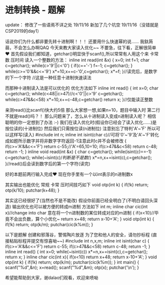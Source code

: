 # 进制转换 - 题解

update：
修改了一些语焉不详之处 19/11/16
新加了几个坑空  19/11/16（没错就是CSP2019的day1）


话说你们为什么都非要先转十进制啊！！！
还要用什么快速幂的说……
我鈦蒟蒻，不会怎么办啊QAQ
今天来教大家读入优化~~
不要急，往下看，正解很简单❤
首先假设我们都知道，getchar()明显快于scanf(),所以常常有人用这个来 卡常数 压时间
读入一个整数的方法：
inline int read(int &x)
{
	x=0;
	int f=1;
	char c=getchar();
	while(c>'9'||c<'0')
	{
		if(c=='-') f=-1;
		c=getchar();
	}
	while(c>='0'&&c<='9') x*=10,x+=c-'0',c=getchar();
	x*=f;
}//读完后，是数字的下一个字符
//这是一种任意十进制快速读法

而那种十进制读入法是可以优化的
优化方法如下
inline int read()
{
	int x=0;
    char c=getchar();
    while(c<48||c>47)//c<'0'||c>'9'
    	c=getchar();
    while(c>47&&c<58) x*=10,x+=c-48,c=getchar()
    return x;
}//仅能读正整数

亲测read()比scanf()快大约5倍
那么大家想一想,如果n=10，题目中输入时
第二行不就是read()吗？！
那么问题来了，怎么从十进制读入变成n进制读入呢？
相信聪明的你一定想到了办法 :-)
我们在读入优化时(假设你已经会了读入优化……)是按位读的(十进制位)
然后我们只需按位读(n进制位)
注意别忘了特判'A'~'F'
所以可以这样写(读入)
#include<cstdio>
int n;
inline int isint(char c)//可将'0'~'9'及'A'~'F'转化成如题所示数字并将非数字字符返回-1注意此时c并不会被修改
{
	if(c>='A'&&c<='F')
		return c-55;//'A'=65,10=10;
	if(c>47&&c<58)
		return c-48;
	return -1;
}
inline void read(int &x)
{
	char c=getchar();
    while(isint(c)==-1) c=getchar();
	while(~isint(c)/*判断是不是数*/) x*=n,x+=isint(c),c=getchar();
}//read()后会读到数字后的第一个字符(读完) 

好的本题前两行输入完成❤
现在你手里有一个以int表示的n进制数x

其实输出也能优化
常规 卡常 压时间技巧如下
void otp(int k)
{
	if(!k) return;
    otp(k/10);
    putchar(k+48);
}

其实这已经很好了(当然也不是不能改)
假设你前面已经全明白了(不明白请回头深造)
输出优化也可以被方便的转成m进制
方法如下
int m;
inline char cic(int x)//change into char 意在将一个n进制数的某位转成对应的m进制
{
	if(x<10)//毕竟不会出负数，算个小优化~
    	return x+48;
    return x-10+'A';
}
void otp(int k)
{
	if(!k) return;
    otp(k/m);
    putchar(cic(k%m));
}

以下是题解
创建和邪落谷，警惕陶片放逐
为了您和他人的安全，请勿抄标程
(直接粘贴标程并提交有惊喜呦~~)
#include<cstdio>
int n,x,m;
inline int isint(char c)
{
    if(c>='A'&&c<='F')
        return c-55;
    if(c>47&&c<58)
        return c-48;
    return -1;
}
inline int read()
{
	int x=0;
    while(~isint(c)) x*=n,x+=isint(c),c=getchar();
    return x;
}
inline char cic(int x){
    if(x<10)
    	return x+48;
    return x-10+'A';
}
void otp(int k)
{
    if(!k) return;
    otp(k/m);
    putchar(cic(k%m));
}
int main()
{
    scanf("%d",&n);
    x=read();
    scanf("%d",&m);
    otp(x);
    putchar('\n');
}

希望能帮助到大家，谢dalao们观看，欢迎来喷呦
 